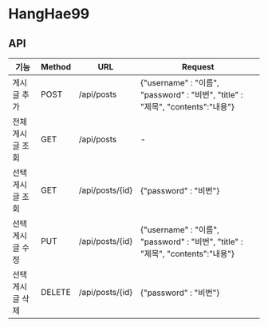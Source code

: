 # HangHae99


## API

|기능|Method|URL|Request|
|------|---|---|---|
|게시글 추가|POST|/api/posts|{"username" : "이름", "password" : "비번", "title" : "제목", "contents":"내용"}|
|전체 게시글 조회|GET|/api/posts|-|
|선택 게시글 조회|GET|/api/posts/{id}|{"password" : "비번"}|
|선택 게시글 수정|PUT|/api/posts/{id}|{"username" : "이름", "password" : "비번", "title" : "제목", "contents":"내용"}|
|선택 게시글 삭제|DELETE|/api/posts/{id}|{"password" : "비번"}|
